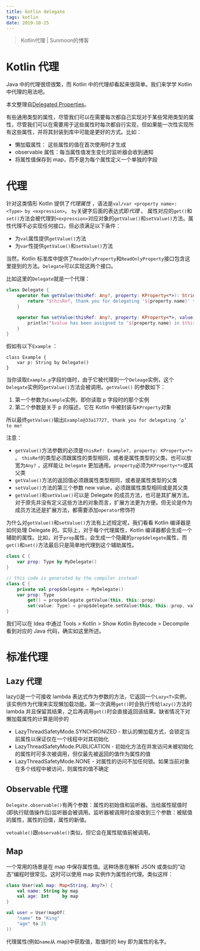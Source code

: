 ```yaml
---
title: kotlin delegate
tags: kotlin
date: 2019-10-25
---
```


> Kotlin代理 | Sunmoon的博客

# Kotlin 代理

Java 中的代理很烦很繁，而 Kotlin 中的代理却看起来很简单。我们来学学 Kotlin 中代理的用法吧。

本文整理自[Delegated Properties](https://kotlinlang.org/docs/reference/delegated-properties.html)。

有些通用类型的属性，尽管我们可以在需要每次都自己实现对于某些常用类型的属性，尽管我们可以在需要用于这些属性时每次都自行实现，但如果能一次性实现所有这些属性，并将其封装到库中可能是更好的方式。比如：

- 懒加载属性： 这些属性的值在首次使用时才生成
- observable 属性：每当属性值发生变化时监听器会收到通知
- 将属性值保存到 map，而不是为每个属性定义一个单独的字段

# 代理

针对这类情形 Kotlin 提供了*代理属性* ，语法是`val/var <property name>: <Type> by <expression>`。 `by`关键字后面的表达式即*代理* 。 属性对应的`get()`和`set()`方法会被代理到`<expression>`对应对象的`getValue()`和`setValue()`方法。属性代理不必实现任何接口，但必须满足以下条件：

- 为`val`属性提供`getValue()`方法
- 为`var`性提供`getValue()`和`setValue()`方法

当然，Kotlin 标准库中提供了`ReadOnlyProperty`和`ReadOnlyProperty`接口包含这里提到的方法。`Delegate`可以实现这两个接口。

比如这里的`Delegate`就是一个代理：

```kotlin
class Delegate {
    operator fun getValue(thisRef: Any?, property: KProperty<*>): String {
        return "$thisRef, thank you for delegating '${property.name}' to me!"
    }

    operator fun setValue(thisRef: Any?, property: KProperty<*>, value: String) {
        println("$value has been assigned to '${property.name} in $thisRef.'")
    }
}
```

假如有以下`Example` ：

```
class Example {
	var p: String by Delegate()
}
```

当你读取`Example.p`字段的值时，由于它被代理到一个`Deleage`实例，这个`Delegate`实例的`getValue()`方法会被调用。`getValue()` 的参数如下：

1. 第一个参数为`Example`实例，即你读取 p 字段时的那个实例
2. 第二个参数是关于 p 的描述，它在 Kotlin 中被封装与`KProperty`对象

所以最终`getValue()`输出`Example@33a17727, thank you for delegating ‘p’ to me!`

注意：

- `getValue()`方法参数的必须是`thisRef: Example?, property: KProperty<*>` 。 `thisRef`的类型必须跟属性的类型相同，或者是属性类型的父类。也可以放宽为`Any?` ，这样能让 `Delegate` 更加通用。`property`必须为`KProperty<*>`或其父类
- `getValue()`方法的返回值必须跟属性类型相同，或者是属性类型的父类
- `setValue()`方法的第三个参数 new value，必须跟属性类型相同或是其父类
- `getValue()`和`setValue()`可以是 Delegate 的成员方法，也可是其扩展方法。对于原先并没有定义这些方法的对象而言，扩展方法更为方便。但无论是作为成员方法还是扩展方法，都需要添加`operator`修饰符

为什么对`getValue()`和`setValue()`方法有上述规定呢，我们看看 Kotlin 编译器是如何处理 Delegate 的。实际上，对于每个代理属性，Kotlin 编译器都会生成一个辅助的属性。比如，对于`prop`属性，会生成一个隐藏的`prop$delegate`属性，而`get()`和`set()`方法最后只是简单地代理到这个辅助属性。

```kotlin
class C {
    var prop: Type by MyDelegate()
}

// this code is generated by the compiler instead:
class C {
    private val prop$delegate = MyDelegate()
    var prop: Type
        get() = prop$delegate.getValue(this, this::prop)
        set(value: Type) = prop$delegate.setValue(this, this::prop, value)
}
```

我们可以在 Idea 中通过 Tools > Kotlin > Show Kotlin Bytecode > Decompile 看到对应的 Java 代码，确实如这里所述。

# 标准代理

## Lazy 代理

lazy()是一个可接收 lambda 表达式作为参数的方法，它返回一个`Lazy<T>`实例，该实例作为代理来实现懒加载功能。第一次调用`get()`时会执行传给`lazy()`方法的 lambda 并且保留其结果，之后再调用`get()`时会直接返回该结果。缺省情况下对懒加载属性的计算是同步的

- LazyThreadSafetyMode.SYNCHRONIZED - 默认的懒加载方式，会锁定当前属性以保证仅在一个线程中对其初始化
- LazyThreadSafetyMode.PUBLICATION - 初始化方法在并发访问未被初始化的属性时可多次被调用，但仅最先被返回的值作为属性的值
- LazyThreadSafetyMode.NONE - 对属性的访问不加任何锁。如果当前对象在多个线程中被访问，则属性的值不确定

## Observable 代理

`Delegate.observable()`有两个参数：属性的初始值和监听器。当给属性赋值时(即执行赋值操作后)监听器会被调用。监听器被调用时会接收到三个参数：被赋值的属性，属性的旧值，属性的新值。

`vetoable()`跟`observable()`类似，但它会在属性赋值前被调用。

## Map

一个常用的场景是在 map 中保存属性值。这种场景在解析 JSON 或类似的”动态”编程时很常见。这时可以使用 map 实例作为属性的代理。类似这样：

```kotlin
class User(val map: Map<String, Any?>) {
    val name: String by map
  	val age: Int     by map
}

val user = User(mapOf(
	"name" to "King"
  	"age" to 25
))
```

代理属性(例如`name`从 map)中获取值，取值时的 key 即为属性的名字。
